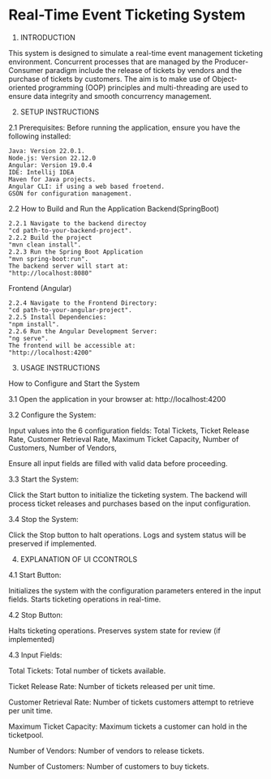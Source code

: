# Real-Time Event Ticketing System

1. INTRODUCTION

This system is designed to simulate a real-time event management ticketing environment.
Concurrent processes that are managed by the Producer-Consumer paradigm include the release of tickets by vendors and the purchase
of tickets by customers. The aim is to make use of Object-oriented programming (OOP) principles and multi-threading are used to ensure
data integrity and smooth concurrency management.



2. SETUP INSTRUCTIONS

2.1 Prerequisites:
Before running the application, ensure you have the following installed:

    Java: Version 22.0.1.
    Node.js: Version 22.12.0
    Angular: Version 19.0.4
    IDE: Intellij IDEA
    Maven for Java projects.
    Angular CLI: if using a web based froetend.
    GSON for configuration management.

2.2 How to Build and Run the Application
Backend(SpringBoot)

    2.2.1 Navigate to the backend directoy
    "cd path-to-your-backend-project".
    2.2.2 Build the project
    "mvn clean install".
    2.2.3 Run the Spring Boot Application
    "mvn spring-boot:run".
    The backend server will start at:
    "http://localhost:8080"

Frontend (Angular)

    2.2.4 Navigate to the Frontend Directory:
    "cd path-to-your-angular-project".
    2.2.5 Install Dependencies:
    "npm install".
    2.2.6 Run the Angular Development Server:
    "ng serve".
    The frontend will be accessible at:
    "http://localhost:4200"


3. USAGE INSTRUCTIONS

How to Configure and Start the System

3.1 Open the application in your browser at:
http://localhost:4200

3.2 Configure the System:

Input values into the 6 configuration fields:
Total Tickets,
Ticket Release Rate,
Customer Retrieval Rate,
Maximum Ticket Capacity,
Number of Customers,
Number of Vendors,


Ensure all input fields are filled with valid data before proceeding.

3.3 Start the System:

Click the Start button to initialize the ticketing system.
The backend will process ticket releases and purchases based on the input configuration.

3.4 Stop the System:

Click the Stop button to halt operations.
Logs and system status will be preserved if implemented.

4. EXPLANATION OF UI CCONTROLS

4.1 Start Button:

Initializes the system with the configuration parameters entered in the input fields.
Starts ticketing operations in real-time.

4.2 Stop Button:

Halts ticketing operations.
Preserves system state for review (if implemented)

4.3 Input Fields:

Total Tickets: Total number of tickets available.

Ticket Release Rate: Number of tickets released per unit time.

Customer Retrieval Rate: Number of tickets customers attempt to retrieve per unit time.

Maximum Ticket Capacity: Maximum tickets a customer can hold in the ticketpool.

Number of Vendors: Number of vendors  to release tickets.

Number of Customers: Number of customers to buy tickets.

